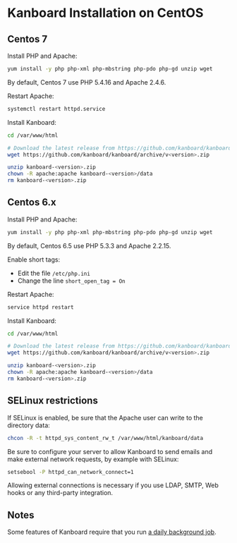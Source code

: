 Kanboard Installation on CentOS
===============================

Centos 7
--------

Install PHP and Apache:

```bash
yum install -y php php-xml php-mbstring php-pdo php-gd unzip wget
```

By default, Centos 7 use PHP 5.4.16 and Apache 2.4.6.

Restart Apache:

```bash
systemctl restart httpd.service
```

Install Kanboard:

```bash
cd /var/www/html

# Download the latest release from https://github.com/kanboard/kanboard/releases
wget https://github.com/kanboard/kanboard/archive/v<version>.zip

unzip kanboard-<version>.zip
chown -R apache:apache kanboard-<version>/data
rm kanboard-<version>.zip
```

Centos 6.x
----------

Install PHP and Apache:

```bash
yum install -y php php-xml php-mbstring php-pdo php-gd unzip wget
```

By default, Centos 6.5 use PHP 5.3.3 and Apache 2.2.15.

Enable short tags:

- Edit the file `/etc/php.ini`
- Change the line `short_open_tag = On`

Restart Apache:

```bash
service httpd restart
```

Install Kanboard:

```bash
cd /var/www/html

# Download the latest release from https://github.com/kanboard/kanboard/releases
wget https://github.com/kanboard/kanboard/archive/v<version>.zip

unzip kanboard-<version>.zip
chown -R apache:apache kanboard-<version>/data
rm kanboard-<version>.zip
```

SELinux restrictions
--------------------

If SELinux is enabled, be sure that the Apache user can write to the directory data:

```bash
chcon -R -t httpd_sys_content_rw_t /var/www/html/kanboard/data
```

Be sure to configure your server to allow Kanboard to send emails and make external network requests, by example with SELinux:

```bash
setsebool -P httpd_can_network_connect=1
```

Allowing external connections is necessary if you use LDAP, SMTP, Web hooks or any third-party integration.

Notes
-----

Some features of Kanboard require that you run [a daily background job](cronjob.markdown).
